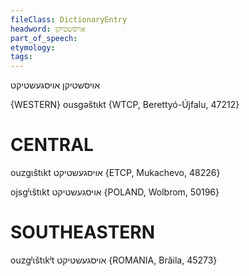 ```yaml
---
fileClass: DictionaryEntry
headword: אויסשטיקן‏
part_of_speech: 
etymology: 
tags: 
---
```

אויסשטיקן‏
אויסגעשטיקט

{WESTERN}
ousgəštɩkt {WTCP, Berettyó-Újfalu, 47212}

CENTRAL
========

ouzgɩštɩkt אויסגעשטיקט {ETCP, Mukachevo, 48226}

ojsgʲɩštɩkt אויסגעשטיקט {POLAND, Wolbrom, 50196}

SOUTHEASTERN
==============

ouzgʲɩštɩkʲt אויסגעשטיקט {ROMANIA, Brăila, 45273}

